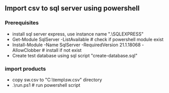 ## Import csv to sql server using powershell
### Prerequisites
* install sql server express, use instance name ".\SQLEXPRESS"
* Get-Module SqlServer -ListAvailable # check if powershell module exist
* Install-Module -Name SqlServer -RequiredVersion 21.1.18068  -AllowClobber # install if not exist
* Create test database using sql script "create-database.sql"
### import products
* copy sw.csv to "C:\temp\sw.csv" directory
* .\run.ps1 # run powershell script
